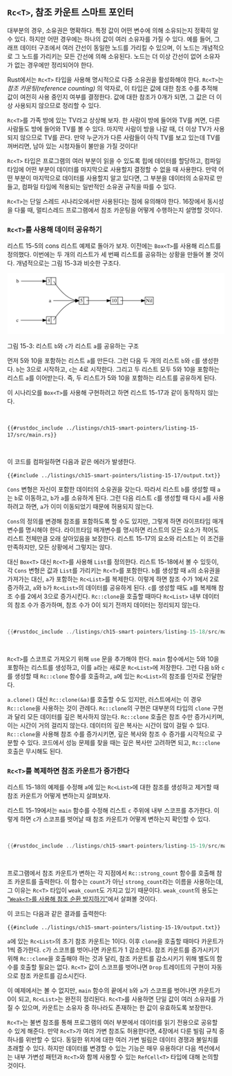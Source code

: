 ## `Rc<T>`, 참조 카운트 스마트 포인터

대부분의 경우, 소유권은 명확하다. 특정 값이 어떤 변수에 의해 소유되는지 정확히 알 수 있다. 하지만 어떤 경우에는 하나의 값이 여러 소유자를 가질 수 있다. 예를 들어, 그래프 데이터 구조에서 여러 간선이 동일한 노드를 가리킬 수 있으며, 이 노드는 개념적으로 그 노드를 가리키는 모든 간선에 의해 소유된다. 노드는 더 이상 간선이 없어 소유자가 없는 경우에만 정리되어야 한다.

Rust에서는 `Rc<T>` 타입을 사용해 명시적으로 다중 소유권을 활성화해야 한다. `Rc<T>`는 _참조 카운팅(reference counting)_ 의 약자로, 이 타입은 값에 대한 참조 수를 추적해 값이 여전히 사용 중인지 여부를 결정한다. 값에 대한 참조가 0개가 되면, 그 값은 더 이상 사용되지 않으므로 정리할 수 있다.

`Rc<T>`를 가족 방에 있는 TV라고 상상해 보자. 한 사람이 방에 들어와 TV를 켜면, 다른 사람들도 방에 들어와 TV를 볼 수 있다. 마지막 사람이 방을 나갈 때, 더 이상 TV가 사용되지 않으므로 TV를 끈다. 만약 누군가가 다른 사람들이 아직 TV를 보고 있는데 TV를 꺼버리면, 남아 있는 시청자들이 불만을 가질 것이다!

`Rc<T>` 타입은 프로그램의 여러 부분이 읽을 수 있도록 힙에 데이터를 할당하고, 컴파일 타임에 어떤 부분이 데이터를 마지막으로 사용할지 결정할 수 없을 때 사용한다. 만약 어떤 부분이 마지막으로 데이터를 사용할지 알고 있다면, 그 부분을 데이터의 소유자로 만들고, 컴파일 타임에 적용되는 일반적인 소유권 규칙을 따를 수 있다.

`Rc<T>`는 단일 스레드 시나리오에서만 사용된다는 점에 유의해야 한다. 16장에서 동시성을 다룰 때, 멀티스레드 프로그램에서 참조 카운팅을 어떻게 수행하는지 설명할 것이다.


### `Rc<T>`를 사용해 데이터 공유하기

리스트 15-5의 cons 리스트 예제로 돌아가 보자. 이전에는 `Box<T>`를 사용해 리스트를 정의했다. 이번에는 두 개의 리스트가 세 번째 리스트를 공유하는 상황을 만들어 볼 것이다. 개념적으로는 그림 15-3과 비슷한 구조다.

<img alt="세 번째 리스트를 공유하는 두 개의 리스트" src="img/trpl15-03.svg" class="center" />

<span class="caption">그림 15-3: 리스트 `b`와 `c`가 리스트 `a`를 공유하는 구조</span>

먼저 5와 10을 포함하는 리스트 `a`를 만든다. 그런 다음 두 개의 리스트 `b`와 `c`를 생성한다. `b`는 3으로 시작하고, `c`는 4로 시작한다. 그리고 두 리스트 모두 5와 10을 포함하는 리스트 `a`를 이어받는다. 즉, 두 리스트가 5와 10을 포함하는 리스트를 공유하게 된다.

이 시나리오를 `Box<T>`를 사용해 구현하려고 하면 리스트 15-17과 같이 동작하지 않는다.

<Listing number="15-17" file-name="src/main.rs" caption="`Box<T>`를 사용해 두 리스트가 세 번째 리스트를 공유하려 할 때 발생하는 문제">

```rust,ignore,does_not_compile
{{#rustdoc_include ../listings/ch15-smart-pointers/listing-15-17/src/main.rs}}
```

</Listing>

이 코드를 컴파일하면 다음과 같은 에러가 발생한다.

```console
{{#include ../listings/ch15-smart-pointers/listing-15-17/output.txt}}
```

`Cons` 변형은 자신이 포함한 데이터의 소유권을 갖는다. 따라서 리스트 `b`를 생성할 때 `a`는 `b`로 이동하고, `b`가 `a`를 소유하게 된다. 그런 다음 리스트 `c`를 생성할 때 다시 `a`를 사용하려고 하면, `a`가 이미 이동되었기 때문에 허용되지 않는다.

`Cons`의 정의를 변경해 참조를 포함하도록 할 수도 있지만, 그렇게 하면 라이프타임 매개변수를 명시해야 한다. 라이프타임 매개변수를 명시하면 리스트의 모든 요소가 적어도 리스트 전체만큼 오래 살아있음을 보장한다. 리스트 15-17의 요소와 리스트는 이 조건을 만족하지만, 모든 상황에서 그렇지는 않다.

대신 `Box<T>` 대신 `Rc<T>`를 사용해 `List`를 정의한다. 리스트 15-18에서 볼 수 있듯이, 각 `Cons` 변형은 값과 `List`를 가리키는 `Rc<T>`를 포함한다. `b`를 생성할 때 `a`의 소유권을 가져가는 대신, `a`가 포함하는 `Rc<List>`를 복제한다. 이렇게 하면 참조 수가 1에서 2로 증가하고, `a`와 `b`가 `Rc<List>`의 데이터를 공유하게 된다. `c`를 생성할 때도 `a`를 복제해 참조 수를 2에서 3으로 증가시킨다. `Rc::clone`을 호출할 때마다 `Rc<List>` 내부 데이터의 참조 수가 증가하며, 참조 수가 0이 되기 전까지 데이터는 정리되지 않는다.

<Listing number="15-18" file-name="src/main.rs" caption="`Rc<T>`를 사용한 `List` 정의">

```rust
{{#rustdoc_include ../listings/ch15-smart-pointers/listing-15-18/src/main.rs}}
```

</Listing>

`Rc<T>`를 스코프로 가져오기 위해 `use` 문을 추가해야 한다. `main` 함수에서는 5와 10을 포함하는 리스트를 생성하고, 이를 `a`라는 새로운 `Rc<List>`에 저장한다. 그런 다음 `b`와 `c`를 생성할 때 `Rc::clone` 함수를 호출하고, `a`에 있는 `Rc<List>`의 참조를 인자로 전달한다.

`a.clone()` 대신 `Rc::clone(&a)`를 호출할 수도 있지만, 러스트에서는 이 경우 `Rc::clone`을 사용하는 것이 관례다. `Rc::clone`의 구현은 대부분의 타입의 `clone` 구현과 달리 모든 데이터를 깊은 복사하지 않는다. `Rc::clone` 호출은 참조 수만 증가시키며, 이는 시간이 거의 걸리지 않는다. 데이터의 깊은 복사는 시간이 많이 걸릴 수 있다. `Rc::clone`을 사용해 참조 수를 증가시키면, 깊은 복사와 참조 수 증가를 시각적으로 구분할 수 있다. 코드에서 성능 문제를 찾을 때는 깊은 복사만 고려하면 되고, `Rc::clone` 호출은 무시해도 된다.


### `Rc<T>`를 복제하면 참조 카운트가 증가한다

리스트 15-18의 예제를 수정해 `a`에 있는 `Rc<List>`에 대한 참조를 생성하고 제거할 때 참조 카운트가 어떻게 변하는지 살펴보자.

리스트 15-19에서는 `main` 함수를 수정해 리스트 `c` 주위에 내부 스코프를 추가한다. 이렇게 하면 `c`가 스코프를 벗어날 때 참조 카운트가 어떻게 변하는지 확인할 수 있다.

<Listing number="15-19" file-name="src/main.rs" caption="참조 카운트 출력">

```rust
{{#rustdoc_include ../listings/ch15-smart-pointers/listing-15-19/src/main.rs:here}}
```

</Listing>

프로그램에서 참조 카운트가 변하는 각 지점에서 `Rc::strong_count` 함수를 호출해 참조 카운트를 출력한다. 이 함수는 `count`가 아닌 `strong_count`라는 이름을 사용하는데, 그 이유는 `Rc<T>` 타입이 `weak_count`도 가지고 있기 때문이다. `weak_count`의 용도는 [“`Weak<T>`를 사용해 참조 순환 방지하기”][preventing-ref-cycles]<!-- ignore -->에서 살펴볼 것이다.

이 코드는 다음과 같은 결과를 출력한다:

```console
{{#include ../listings/ch15-smart-pointers/listing-15-19/output.txt}}
```

`a`에 있는 `Rc<List>`의 초기 참조 카운트는 1이다. 이후 `clone`을 호출할 때마다 카운트가 1씩 증가한다. `c`가 스코프를 벗어나면 카운트가 1 감소한다. 참조 카운트를 증가시키기 위해 `Rc::clone`을 호출해야 하는 것과 달리, 참조 카운트를 감소시키기 위해 별도의 함수를 호출할 필요는 없다. `Rc<T>` 값이 스코프를 벗어나면 `Drop` 트레이트의 구현이 자동으로 참조 카운트를 감소시킨다.

이 예제에서는 볼 수 없지만, `main` 함수의 끝에서 `b`와 `a`가 스코프를 벗어나면 카운트가 0이 되고, `Rc<List>`는 완전히 정리된다. `Rc<T>`를 사용하면 단일 값이 여러 소유자를 가질 수 있으며, 카운트는 소유자 중 하나라도 존재하는 한 값이 유효하도록 보장한다.

`Rc<T>`는 불변 참조를 통해 프로그램의 여러 부분에서 데이터를 읽기 전용으로 공유할 수 있게 해준다. 만약 `Rc<T>`가 여러 가변 참조도 허용한다면, 4장에서 다룬 빌림 규칙 중 하나를 위반할 수 있다. 동일한 위치에 대한 여러 가변 빌림은 데이터 경쟁과 불일치를 초래할 수 있다. 하지만 데이터를 변경할 수 있는 기능은 매우 유용하다! 다음 섹션에서는 내부 가변성 패턴과 `Rc<T>`와 함께 사용할 수 있는 `RefCell<T>` 타입에 대해 논의할 것이다.

[preventing-ref-cycles]: ch15-06-reference-cycles.html#preventing-reference-cycles-turning-an-rct-into-a-weakt


